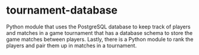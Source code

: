 # tournament-database
Python module that uses the PostgreSQL database to keep track of players and matches in a game tournament that has a database schema to store the game matches between players. Lastly, there is a Python module to rank the players and pair them up in matches in a tournament.
